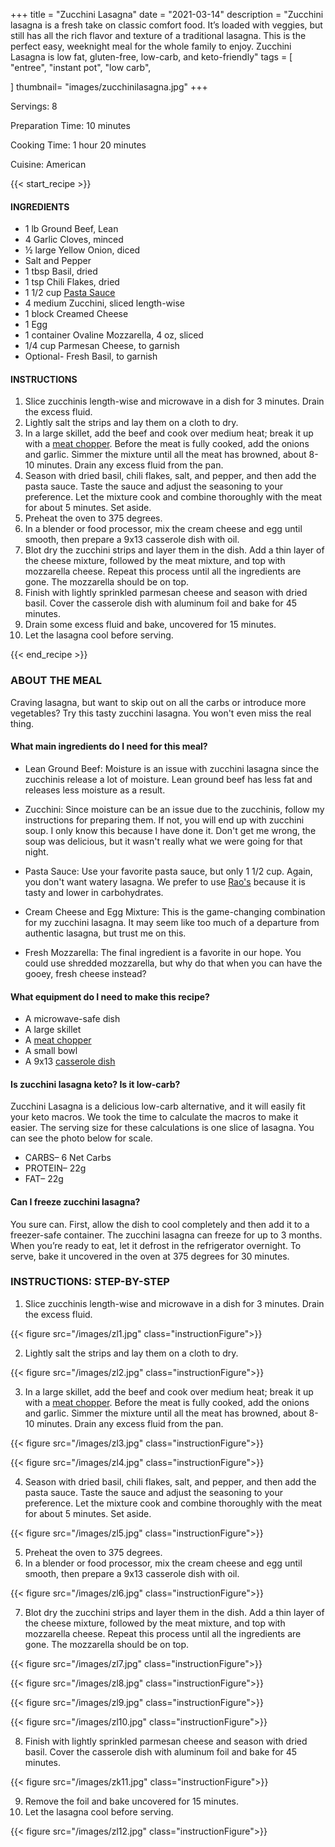 +++
title = "Zucchini Lasagna"
date = "2021-03-14"
description = "Zucchini lasagna is a fresh take on classic comfort food. It’s loaded with veggies, but still has all the rich flavor and texture of a traditional lasagna. This is the perfect easy, weeknight meal for the whole family to enjoy. Zucchini Lasagna is low fat, gluten-free, low-carb, and keto-friendly"
tags = [
    "entree",
    "instant pot",
    "low carb",
    
]
thumbnail= "images/zucchinilasagna.jpg"
+++

Servings: 8 <!--more-->

Preparation Time: 10 minutes

Cooking Time: 1 hour 20 minutes

Cuisine: American

{{< start_recipe >}}

#### INGREDIENTS 

* 1 lb Ground Beef, Lean 
* 4 Garlic Cloves, minced 
* ½ large Yellow Onion, diced 
* Salt and Pepper
* 1 tbsp Basil, dried
* 1 tsp Chili Flakes, dried 
* 1 1/2 cup [Pasta Sauce](https://amzn.to/3ve8gQM)
* 4 medium Zucchini, sliced length-wise 
* 1 block Creamed Cheese
* 1 Egg 
* 1 container Ovaline Mozzarella, 4 oz, sliced 
* 1/4 cup Parmesan Cheese, to garnish  
* Optional- Fresh Basil, to garnish

#### INSTRUCTIONS 

1. Slice zucchinis length-wise and microwave in a dish for 3 minutes. Drain the excess fluid. 
2. Lightly salt the strips and lay them on a cloth to dry. 
3. In a large skillet, add the beef and cook over medium heat; break it up with a [meat chopper](https://amzn.to/3bI9ZGm). Before the meat is fully cooked, add the onions and garlic. Simmer the mixture until all the meat has browned, about 8-10 minutes. Drain any excess fluid from the pan.  
4. Season with dried basil, chili flakes, salt, and pepper, and then add the pasta sauce. Taste the sauce and adjust the seasoning to your preference. Let the mixture cook and combine thoroughly with the meat for about 5 minutes. Set aside.   
5. Preheat the oven to 375 degrees. 
6. In a blender or food processor, mix the cream cheese and egg until smooth, then prepare a 9x13 casserole dish with oil. 
7. Blot dry the zucchini strips and layer them in the dish. Add a thin layer of the cheese mixture, followed by the meat mixture, and top with mozzarella cheese. Repeat this process until all the ingredients are gone. The mozzarella should be on top. 
8. Finish with lightly sprinkled parmesan cheese and season with dried basil. Cover the casserole dish with aluminum foil and bake for 45 minutes. 
9. Drain some excess fluid and bake, uncovered for 15 minutes. 
10. Let the lasagna cool before serving. 

{{< end_recipe >}}

### ABOUT THE MEAL 

Craving lasagna, but want to skip out on all the carbs or introduce more vegetables? Try this tasty zucchini lasagna. You won't even miss the real thing. 

#### What main ingredients do I need for this meal?

* Lean Ground Beef: Moisture is an issue with zucchini lasagna since the zucchinis release a lot of moisture. Lean ground beef has less fat and releases less moisture as a result. 

* Zucchini: Since moisture can be an issue due to the zucchinis, follow my instructions for preparing them. If not, you will end up with zucchini soup. I only know this because I have done it. Don't get me wrong, the soup was delicious, but it wasn't really what we were going for that night. 

* Pasta Sauce: Use your favorite pasta sauce, but only 1 1/2 cup. Again, you don't want watery lasagna. We prefer to use [Rao's](https://amzn.to/30I67Pj) because it is tasty and lower in carbohydrates. 

* Cream Cheese and Egg Mixture: This is the game-changing combination for my zucchini lasagna. It may seem like too much of a departure from authentic lasagna, but trust me on this. 

*  Fresh Mozzarella: The final ingredient is a favorite in our hope. You could use shredded mozzarella, but why do that when you can have the gooey, fresh cheese instead? 

#### What equipment do I need to make this recipe?

* A microwave-safe dish 
* A large skillet 
* A [meat chopper](https://amzn.to/3bI9ZGm)
* A small bowl 
* A 9x13 [casserole dish](https://amzn.to/3bQmY8R) 

#### Is zucchini lasagna keto? Is it low-carb? 

Zucchini Lasagna is a delicious low-carb alternative, and it will easily fit your keto macros. We took the time to calculate the macros to make it easier. The serving size for these calculations is one slice of lasagna. You can see the photo below for scale. 

* CARBS– 6 Net Carbs 
* PROTEIN– 22g
* FAT– 22g

#### Can I freeze zucchini lasagna?

You sure can. First, allow the dish to cool completely and then add it to a freezer-safe container. The zucchini lasagna can freeze for up to 3 months. When you’re ready to eat, let it defrost in the refrigerator overnight. To serve, bake it uncovered in the oven at 375 degrees for 30 minutes. 


### INSTRUCTIONS: STEP-BY-STEP

1. Slice zucchinis length-wise and microwave in a dish for 3 minutes. Drain the excess fluid. 

{{< figure src="/images/zl1.jpg" class="instructionFigure">}}

2. Lightly salt the strips and lay them on a cloth to dry. 

{{< figure src="/images/zl2.jpg" class="instructionFigure">}}

3. In a large skillet, add the beef and cook over medium heat; break it up with a [meat chopper](https://amzn.to/3bI9ZGm). Before the meat is fully cooked, add the onions and garlic. Simmer the mixture until all the meat has browned, about 8-10 minutes. Drain any excess fluid from the pan. 

{{< figure src="/images/zl3.jpg" class="instructionFigure">}}

{{< figure src="/images/zl4.jpg" class="instructionFigure">}}


4. Season with dried basil, chili flakes, salt, and pepper, and then add the pasta sauce. Taste the sauce and adjust the seasoning to your preference. Let the mixture cook and combine thoroughly with the meat for about 5 minutes. Set aside.  

{{< figure src="/images/zl5.jpg" class="instructionFigure">}}

5. Preheat the oven to 375 degrees. 
6. In a blender or food processor, mix the cream cheese and egg until smooth, then prepare a 9x13 casserole dish with oil. 

{{< figure src="/images/zl6.jpg" class="instructionFigure">}}

7. Blot dry the zucchini strips and layer them in the dish. Add a thin layer of the cheese mixture, followed by the meat mixture, and top with mozzarella cheese. Repeat this process until all the ingredients are gone. The mozzarella should be on top. 

{{< figure src="/images/zl7.jpg" class="instructionFigure">}}

{{< figure src="/images/zl8.jpg" class="instructionFigure">}}

{{< figure src="/images/zl9.jpg" class="instructionFigure">}}

{{< figure src="/images/zl10.jpg" class="instructionFigure">}}


8. Finish with lightly sprinkled parmesan cheese and season with dried basil. Cover the casserole dish with aluminum foil and bake for 45 minutes. 

{{< figure src="/images/zk11.jpg" class="instructionFigure">}}

9.  Remove the foil and bake uncovered for 15 minutes. 
10. Let the lasagna cool before serving.

{{< figure src="/images/zl12.jpg" class="instructionFigure">}}
